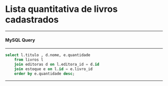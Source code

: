 # Lista quantitativa de livros cadastrados
---
#### MySQL Query
---
```sql
select l.titulo , d.nome, e.quantidade 
    from livros l
    join editoras d on l.editora_id = d.id
    join estoque e on l.id = e.livro_id
    order by e.quantidade desc;
```
---